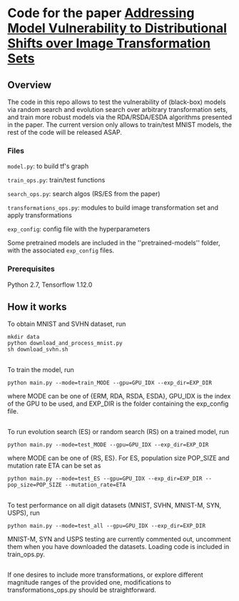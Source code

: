# Code for the paper [Addressing Model Vulnerability to Distributional Shifts over Image Transformation Sets](https://arxiv.org/abs/1903.11900)

## Overview

The code in this repo allows to test the vulnerability of (black-box) models via random search and evolution search over arbitrary transformation sets, and train more robust models via the RDA/RSDA/ESDA algorithms presented in the paper. The current version only allows to train/test MNIST models, the rest of the code will be released ASAP.

### Files

``model.py``: to build tf's graph

``train_ops.py``: train/test functions

``search_ops.py``: search algos (RS/ES from the paper)

``transformations_ops.py``: modules to build image transformation set and apply transformations

``exp_config``: config file with the hyperparameters

Some pretrained models are included in the ''pretrained-models'' folder, with the associated ``exp_config`` files.

### Prerequisites

Python 2.7, Tensorflow 1.12.0

## How it works

To obtain MNIST and SVHN dataset, run

```
mkdir data
python download_and_process_mnist.py
sh download_svhn.sh
```
##
To train the model, run

```
python main.py --mode=train_MODE --gpu=GPU_IDX --exp_dir=EXP_DIR
```
where MODE can be one of {ERM, RDA, RSDA, ESDA}, GPU_IDX is the index of the GPU to be used, and EXP_DIR is the folder containing the exp_config file.

##
To run evolution search (ES) or random search (RS) on a trained model, run

```
python main.py --mode=test_MODE --gpu=GPU_IDX --exp_dir=EXP_DIR
```
where MODE can be one of {RS, ES}. For ES, population size POP_SIZE and mutation rate ETA can be set as
 
```
python main.py --mode=test_ES --gpu=GPU_IDX --exp_dir=EXP_DIR --pop_size=POP_SIZE --mutation_rate=ETA
```

##
To test performance on all digit datasets (MNIST, SVHN, MNIST-M, SYN, USPS), run

```
python main.py --mode=test_all --gpu=GPU_IDX --exp_dir=EXP_DIR
```
MNIST-M, SYN and USPS testing are currently commented out, uncomment them when you have downloaded the datasets. Loading code is included in train_ops.py.

##

If one desires to include more transformations, or explore different magnitude ranges of the provided one, modifications to transformations_ops.py should be straightforward. 




 

